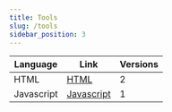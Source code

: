 ```yaml
---
title: Tools
slug: /tools
sidebar_position: 3
---
```


| Language   | Link                                 | Versions |
| ---------- | ------------------------------------ | -------- |
| HTML       | [HTML](/chat/tools/html)             | 2        |
| Javascript | [Javascript](/chat/tools/javascript) | 1        |
